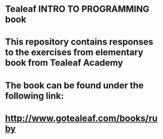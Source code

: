 # Tealeaf INTRO TO PROGRAMMING book
#
# This repository contains responses to the exercises from elementary book from Tealeaf Academy
# The book can be found under the following link:
# http://www.gotealeaf.com/books/ruby